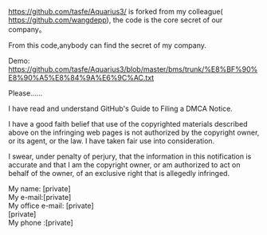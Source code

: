 https://github.com/tasfe/Aquarius3/ is forked from my colleague(
https://github.com/wangdepp), the code is the core secret of our company。

From this code,anybody can find the secret of my company.

Demo: https://github.com/tasfe/Aquarius3/blob/master/bms/trunk/%E8%BF%90%E8%90%A5%E8%84%9A%E6%9C%AC.txt

Please......

I have read and understand GitHub's Guide to Filing a DMCA Notice.

I have a good faith belief that use of the copyrighted materials described
above on the infringing web pages is not authorized by the copyright owner,
or its agent, or the law. I have taken fair use into consideration.

I swear, under penalty of perjury, that the information in this
notification is accurate and that I am the copyright owner, or am
authorized to act on behalf of the owner, of an exclusive right that is
allegedly infringed.

My name: [private]  
My e-mail:[private]  
My office e-mail: [private]  
[private]  
My phone :[private]

